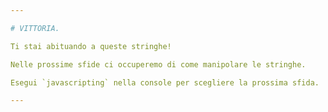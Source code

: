 ```yaml
---

# VITTORIA.

Ti stai abituando a queste stringhe!

Nelle prossime sfide ci occuperemo di come manipolare le stringhe.

Esegui `javascripting` nella console per scegliere la prossima sfida.

---
```

